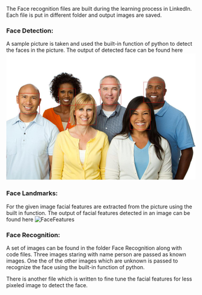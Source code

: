 The Face recognition files are built during the learning process in LinkedIn. Each file is put in different folder and output images are saved.

### Face Detection: 
A sample picture is taken and used the built-in function of python to detect the faces in the picture. The output of detected face can be found here ![FaceDetected](./Face_Detection/FaceDetected.jpg)

### Face Landmarks:
For the given image facial features are extracted from the picture using the built in function. The output of facial features detected in an image can be found here ![FaceFeatures](./Face_Landmarks/FacialFeatures.jpg')

### Face Recognition: 
A set of images can be found in the folder Face Recognition along with code files. Three images staring with name person are passed as known images. One the of the other images which are unknown is passed to recognize the face using the built-in function of python.

There is another file which is written to fine tune the facial features for less pixeled image to detect the face.
